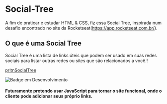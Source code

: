 # Social-Tree
A fim de praticar e estudar HTML &amp; CSS, fiz essa Social Tree, inspirada num desafio encontrado no site da Rocketseat(https://app.rocketseat.com.br/).

## O que é uma Social Tree

Social Tree é uma lista de links úteis que podem ser usado em suas redes sociais para listar outras redes ou sites que são relacionados a você.!


[pritnSocialTree](https://user-images.githubusercontent.com/88687467/222928833-340e9f49-7033-47d6-aafb-c8aea59bd2aa.png)



![Badge em Desenvolvimento](http://img.shields.io/static/v1?label=STATUS&message=EM%20DESENVOLVIMENTO&color=GREEN&style=for-the-badge)

#### Futuramente pretendo usar JavaScript para tornar o site funcional, onde o cliente pode adicionar seus próprio links.

